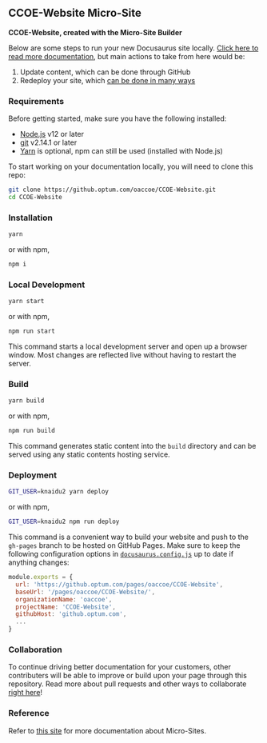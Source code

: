 ## CCOE-Website Micro-Site
**CCOE-Website, created with the Micro-Site Builder**

Below are some steps to run your new Docusaurus site locally. [Click here to read more documentation](https://microsite-docs.optum.com), but main actions to take from here would be:
1. Update content, which can be done through GitHub
2. Redeploy your site, which [can be done in many ways](https://microsite-docs.optum.com/getting-started/deploy)

### Requirements
Before getting started, make sure you have the following installed:
- [Node.js](https://nodejs.org) v12 or later
- [git](https://git-scm.com) v2.14.1 or later
- [Yarn](https://yarnpkg.com) is optional, npm can still be used (installed with Node.js)

To start working on your documentation locally, you will need to clone this repo:

```bash
git clone https://github.optum.com/oaccoe/CCOE-Website.git
cd CCOE-Website
```

### Installation
```bash
yarn
```

or with npm,

```bash
npm i
```

### Local Development
```bash
yarn start
```
or with npm,
```bash
npm run start
```

This command starts a local development server and open up a browser window. Most changes are reflected live without having to restart the server.

### Build
```bash
yarn build
```
or with npm,
```bash
npm run build
```

This command generates static content into the `build` directory and can be served using any static contents hosting service.

### Deployment
```bash
GIT_USER=knaidu2 yarn deploy
```
or with npm,
```bash
GIT_USER=knaidu2 npm run deploy
```

This command is a convenient way to build your website and push to the `gh-pages` branch to be hosted on GitHub Pages. Make sure to keep the following configuration options in [`docusaurus.config.js`](docusaurus.config.js) up to date if anything changes:

```javascript
module.exports = {
  url: 'https://github.optum.com/pages/oaccoe/CCOE-Website',
  baseUrl: '/pages/oaccoe/CCOE-Website/',
  organizationName: 'oaccoe',
  projectName: 'CCOE-Website',
  githubHost: 'github.optum.com',
  ...
}
```

### Collaboration
To continue driving better documentation for your customers, other contributers will be able to improve or build upon your page through this repository. Read more about pull requests and other ways to collaborate [right here](https://microsite-docs.optum.com/getting-started/collaborate)!

### Reference
Refer to [this site](https://microsite-docs.optum.com) for more documentation about Micro-Sites.